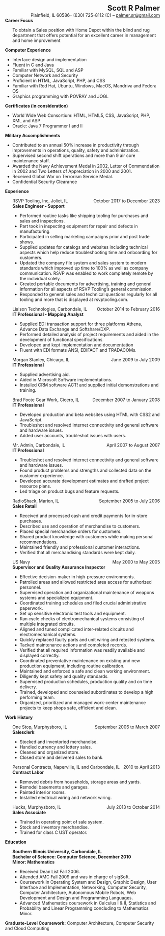 <div style="text-align:right;font-size:x-large;font-weight:bold;">Scott R Palmer</div>
<div style="text-align:right;">Plainfield, IL 60586– (630) 725-8112 (C) – <a href="mailto:palmer.sr@gmail.com">palmer.sr@gmail.com</a></div>

<div style="font-weight:bold;">Career Focus</div>
<ul style="list-style-type: none;">
<li>To obtain a Sales position with Home Depot within the blind and rug  
department that offers potential for an excellent career in management and home
improvement</li>
</ul>

<div style="font-weight:bold;">Computer Experience</div>
<ul>
<li>Interface design and implementation</li>
<li>Fluent in C and Java</li>
<li>Familiar with MySQL, SQL and ASP</li>
<li>Computer Network and Security</li>
<li>Proficient in HTML, JavaScript, PHP, and CSS</li>
<li>Familiar with Red Hat, Ubuntu, Windows, MacOS, Mandriva and Fedora OS</li>
<li>Graphics programming with POVRAY and JOGL</li>
</ul>

<div style="font-weight:bold;">Certificates (in consideration)</div>
<ul>
<li>World Wide Web Consortium: HTML, HTML5, CSS, JavaScript, PHP, XML and ASP</li>
<li>Oracle: Java 7 Programmer I and II</li>
</ul>

<div style="font-weight:bold;">Military Accomplishments</div>
<ul>
<li>Contributed to an annual 50% increase in productivity through improvements in
  operations, quality, safety and administration.</li>
<li>Supervised second shift operations and more than 9 air core maintenance staff.</li>
<li>Awarded the Navy Achievement Medal in 2002, Letter of Commendation in 2002 and
  Two Letters of Appreciation in 2000 and 2001.</li>
<li>Received Global War on Terrorism Service Medal.</li>
<li>Confidential Security Clearance</li>
</ul>

<div style="font-weight:bold;">Experience</div>
<ul style="list-style-type: none;">
  <li style="display:flex;justify-content:space-between;">
    <span>RSVP Tooling, Inc, Joliet, IL</span>
    <span>October 2017 to December 2023</span>
  </li>
  <div style="font-weight:bold;">Sales Engineer - Support</div>
  <ul style="list-style-type: disc;">
    <li>Performed routine tasks like shipping tooling for purchases and sales and
      inspections.</li>
    <li>Part took in inspecting equipment for repair and defects in manufacturing.</li>
    <li>Participated in selling marketing campaigns prior and post trade shows.</li>
    <li>Supplied updates for catalogs and websites including technical aspects which
      help reduce troubleshooting time and onboarding for customers.</li>
    <li>Updated the company file system and sales system to modern standards which
      improved up time to 100% as well as company communication. RSVP was enabled to
      work completely remote by the individual solely.</li>
    <li>Created portable documents for advertising, training and general information for
      all aspects of RSVP Tooling’s general commission.</li>
    <li>Responded to general sales and technical questions regularly for all tooling and
      more that is displayed at rsvptooling.com.</li>
  </ul>
</ul>

<ul style="list-style-type: none;">
  <li style="display:flex;justify-content:space-between;">
    <span>Liaison Technologies, Carbondale, IL</span>
    <span>October 2014 to February 2016</span>
  </li>
  <div style="font-weight:bold;">IT Professional - Mapping Analyst</div>
  <ul style="list-style-type: disc;">
    <li>Supplied EDI transaction support for three platforms Athena, Advance Data
      Exchange and Softshare/DXP.</li>
    <li>Performed detailed analysis of project requirements and aided in the development
      of functional specifications.</li>
    <li>Developed and kept implementation and documentation</li>
    <li>Fluent with EDI formats ANSI, EDIFACT and TRADACOMs.</li>
  </ul>
</ul>

<ul style="list-style-type: none;">
  <li style="display:flex;justify-content:space-between;">
    <span>Morgan Stanley, Chicago, IL</span>
    <span>June 2009 to July 2009</span>
  </li>
  <div style="font-weight:bold;">IT Professional</div>
  <ul style="list-style-type: disc;">
    <li>Supplied advertising aid.</li>
    <li>Aided in Microsoft Software implementations.</li>
    <li>Installed CRM software ACT! and supplied initial demonstrations and training.</li>
  </ul>
</ul>

<ul style="list-style-type: none;">
  <li style="display:flex;justify-content:space-between;">
    <span>Brad Foote Gear Work, Cicero, IL</span>
    <span>December 2007 to January 2008</span>
  </li>
  <div style="font-weight:bold;">IT Professional</div>
  <ul style="list-style-type: disc;">
    <li>Developed production and beta websites using HTML with CSS2 and JavaScript.</li>
    <li>Troubleshot and resolved internet connectivity and general software and hardware
      issues.</li>
    <li>Added user accounts, troubleshot issues with users.</li>
  </ul>
</ul>

<ul style="list-style-type: none;">
  <li style="display:flex;justify-content:space-between;">
    <span>Mr. Admin, Carbondale, IL</span>
    <span>April 2007 to August 2007</span>
  </li>
  <div style="font-weight:bold;">IT Professional</div>
  <ul style="list-style-type: disc;">
    <li>Troubleshot and resolved internet connectivity and general software and hardware
      issues.</li>
    <li>Found product problems and strengths and collected data on the customer
      experience.</li>
    <li>Developed accurate development estimates and drafted project resource plans.</li>
    <li>Led triage on product bugs and feature requests.</li>
  </ul>
</ul>

<ul style="list-style-type: none;">
  <li style="display:flex;justify-content:space-between;">
    <span>RadioShack, Marion, IL</span>
    <span>September 2005 to July 2006</span>
  </li>
  <div style="font-weight:bold;">Sales Retail</div>
  <ul style="list-style-type: disc;">
    <li>Received and processed cash and credit payments for in-store purchases.</li>
    <li>Described use and operation of merchandise to customers.</li>
    <li>Placed special merchandise orders for customers.</li>
    <li>Shared product knowledge with customers while making personal recommendations.</li>
    <li>Maintained friendly and professional customer interactions.</li>
    <li>Verified that all merchandising standards were kept daily.</li>
  </ul>
</ul>

<ul style="list-style-type: none;">
  <li style="display:flex;justify-content:space-between;">
    <span>US Navy</span>
    <span>May 2000 to May 2005</span>
  </li>
  <div style="font-weight:bold;">Supervisor and Quality Assurance Inspector</div>
  <ul style="list-style-type: disc;">
    <li>Effective decision-maker in high-pressure environments.</li>
    <li>Patrolled areas and allowed restricted area access for authorized personnel.</li>
    <li>Supervised operation and organizational maintenance of weapons systems and
      specialized equipment.</li>
    <li>Coordinated training schedules and filed crucial administrative paperwork.</li>
    <li>Set up sensitive electronic test tools and equipment.</li>
    <li>Ran cycle checks of electromechanical systems consisting of multiple integrated
      circuits.</li>
    <li>Aligned and tuned complicated inter-related circuits and electromechanical
      systems.</li>
    <li>Quickly replaced faulty parts and unit wiring and retested systems.</li>
    <li>Tacked maintenance actions and completed records.</li>
    <li>Verified that all required information was readily available and displayed
      correctly.</li>
    <li>Coordinated preventative maintenance on existing and new production equipment,
      including routine calibration.</li>
    <li>Maintained and enforced a safe and clean working environment.</li>
    <li>Diligently kept safety and quality standards.</li>
    <li>Supervised production schedules, production quality and on time delivery.</li>
    <li>Trained, developed and counseled subordinates to develop a high performing team.</li>
    <li>Organized, prioritized and managed work-center maintenance projects to keep
      shops safe, efficient and clean.</li>
  </ul>
</ul>

<div style="font-weight:bold;">Work History</div>
<ul style="list-style-type: none;">
  <li style="display:flex;justify-content:space-between;">
    <span>One Stop, Murphysboro, IL</span>
    <span>September 2006 to March 2007</span>
  </li>
  <div style="font-weight:bold;">Salesclerk</div>
  <ul style="list-style-type: disc;">
    <li>Stocked and inventoried merchandise.</li>
    <li>Handled currency and lottery sales.</li>
    <li>Cleaned and organized store.</li>
    <li>Closed store and delivered sales to bank.</li>
  </ul>
</ul>

<ul style="list-style-type: none;">
  <li style="display:flex;justify-content:space-between;">
    <span>Personal Contracts, Naperville, IL and Carbondale, IL</span>
    <span>2010 to April 2013</span>
  </li>
  <div style="font-weight:bold;">Contract Labor</div>
  <ul style="list-style-type: disc;">
    <li>Removed debris from households, storage areas and yards.</li>
    <li>Remodel basements and garages.</li>
    <li>Painted interior rooms.</li>
    <li>Installed electrical wiring and network wiring.</li>
  </ul>
</ul>

<ul style="list-style-type: none;">
  <li style="display:flex;justify-content:space-between;">
    <span>Hucks, Murphysboro, IL</span>
    <span>July 2013 to October 2014</span>
  </li>
  <div style="font-weight:bold;">Sales Associate</div>
  <ul style="list-style-type: disc;">
    <li>Trained in operating point of sale system.</li>
    <li>Stock and inventory merchandise.</li>
    <li>Trained for class C UST operator.</li>
  </ul>
</ul>

<div style="font-weight:bold;">Education</div>
<ul style="list-style-type: none;">
  <li style="font-weight:bold;">Southern Illinois University, Carbondale, IL</li>
  <li style="font-weight:bold;">Bachelor of Science: Computer Science, December 2010
  <li style="font-weight:bold;">Minor: Mathematics</li>
  <ul style="list-style-type: disc;">
    <li>Received Dean List Fall 2006.</li>
    <li>Attended AMC Fall 2009 and was in charge of sigSoft.</li>
    <li>Coursework in Operating System and Design, Graphic Design, User Interface and
      Implementation, Networking, Computer Security, Computer Architecture, Autonomous
      Mobile Robots, Web Development and Design and Programming Languages.</li>
    <li>Advanced Mathematics coursework in Calculus I & II, Statistics and Probability
      and Linear Programming concluding to Mathematics Minor.</li>
  </ul>
</ul>

<div><span style="font-weight:bold;">Graduate-Level Coursework:</span>&nbsp;<span>Computer Architecture, Computer Security and Cloud
Computing</span></div>
